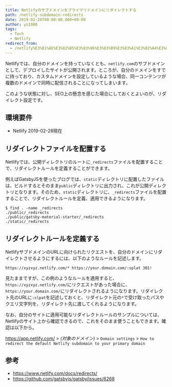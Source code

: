 ```yaml
---
title: Netlifyのサブドメインをプライマリドメインにリダイレクトする
path: /netlify-subdomain-redirects
date: 2019-02-28T00:00:00.000+09:00
author: yo1000
tags:
  - Tech
  - Netlify
redirect_from:
  - /netlify%E3%81%AE%E3%82%B5%E3%83%96%E3%83%89%E3%83%A1%E3%82%A4%E3%83%B3%E3%82%92%E3%83%97%E3%83%A9%E3%82%A4%E3%83%9E%E3%83%AA%E3%83%89%E3%83%A1%E3%82%A4%E3%83%B3%E3%81%AB%E3%83%AA%E3%83%80%E3%82%A4%E3%83%AC%E3%82%AF%E3%83%88%E3%81%99%E3%82%8B
---
```


Netlifyでは、自分のドメインを持っていなくとも、`netlify.com`のサブドメインとして、デプロイしたサイトが公開されます。ところが、自分のドメインをすでに持っており、カスタムドメインを設定しているような場合、同一コンテンツが複数のドメインで同時に配信されることになってしまいます。

このような状態に対し、SEO上の懸念を感じた場合にしておくとよいのが、リダイレクト設定です。


## 環境要件
- Netlify 2019-02-28現在


## リダイレクトファイルを配置する
Netlifyでは、公開ディレクトリのルートに`_redirects`ファイルを配置することで、リダイレクトルールを定義することができます。

例えばGatsbyJSを使ったブログでは、`static`ディレクトリに配置したファイルは、ビルドするとそのまま`public`ディレクトリに出力され、これが公開ディレクトリとなります。そのため、`static`ディレクトリに、`_redirects`ファイルを配置することで、リダイレクトルールを定義、適用できるようになります。

```
$ find . -name _redirects
./public/_redirects
./public/gatsby-material-starter/_redirects
./static/_redirects
```


## リダイレクトルールを定義する
NetlifyサブドメインのURLに向けられたリクエストを、自分のドメインにリダイレクトさせるようにするには、以下のようなルールを記述します。

```
https://xyzxyz.netlify.com/* https://your.domain.com/:splat 301!
```

見たままですが、この例のようなルールを適用すると、`https://xyzxyz.netlify.com/`にリクエストがあった場合に、`https://your.domain.com/`にリダイレクトされるようになります。リダイレクト先のURLに`:slpat`を記述しておくと、リダイレクト元の`*`で受け取ったパスやクエリ文字列を、リダイレクト先に渡してくれるようになります。

なお、自分のサイトに適用可能なリダイレクトルールのサンプルについては、Netlifyのサイト上から確認できるので、これをそのまま使うこともできます。確認は以下から。

https://app.netlify.com/ > _(対象のドメイン)_ > `Domain settings` > `How to redirect the default Netlify subdomain to your primary domain`


## 参考
- https://www.netlify.com/docs/redirects/
- https://github.com/gatsbyjs/gatsby/issues/6268
